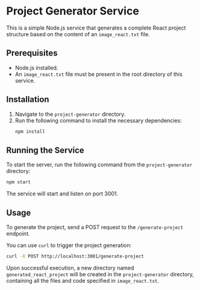 # Project Generator Service

This is a simple Node.js service that generates a complete React project structure based on the content of an `image_react.txt` file.

## Prerequisites

- Node.js installed.
- An `image_react.txt` file must be present in the root directory of this service.

## Installation

1.  Navigate to the `project-generator` directory.
2.  Run the following command to install the necessary dependencies:
    ```bash
    npm install
    ```

## Running the Service

To start the server, run the following command from the `project-generator` directory:

```bash
npm start
```

The service will start and listen on port 3001.

## Usage

To generate the project, send a POST request to the `/generate-project` endpoint.

You can use `curl` to trigger the project generation:

```bash
curl -X POST http://localhost:3001/generate-project
```

Upon successful execution, a new directory named `generated_react_project` will be created in the `project-generator` directory, containing all the files and code specified in `image_react.txt`. 